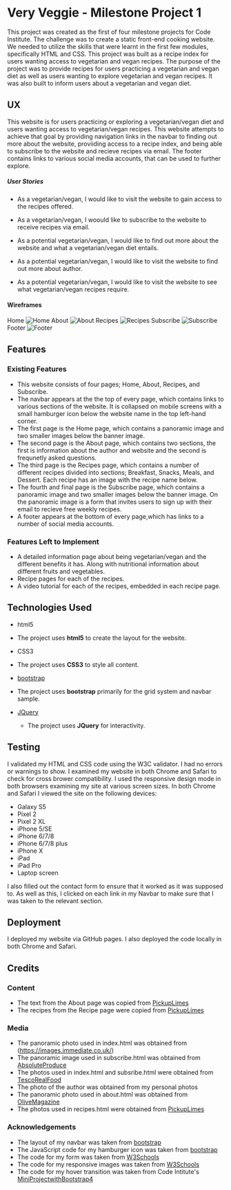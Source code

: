 # Very Veggie - Milestone Project 1 

This project was created as the first of four milestone projects for Code Institute. 
The challenge was to create a static front-end cooking website. We needed to utilize the skills that were learnt in the first few modules, 
specifically HTML and CSS. This project was built as a recipe index for users wanting access to vegetarian and vegan recipes. The purpose
of the project was to provide recipes for users practicing a vegetarian and vegan diet as well as users wanting to explore vegetarian and 
vegan recipes. It was also built to inform users about a vegetarian and vegan diet. 
 
## UX
 
This website is for users practicing or exploring a vegetarian/vegan diet and users wanting access to vegetarian/vegan recipes. This website 
attempts to achieve that goal by providing navigation links in the navbar to finding out more about the website, proviiding access to a recipe 
index, and being able to subscribe to the website and recieve recipes via email. The footer contains links to various social media accounts, that
can be used to further explore. 

##### User Stories

- As a vegetarian/vegan, I would like to visit the website to gain access to the recipes offered. 

- As a vegetarian/vegan, I woould like to subscribe to the website to receive recipes via email. 

- As a potential vegetarian/vegan, I would like to find out more about the website and what a vegetarian/vegan diet entails. 

- As a potential vegetarian/vegan, I would like to visit the website to find out more about author. 

- As a potential vegetarian/vegan, I would like to visit the website to see what vegetarian/vegan recipes require. 

#### Wireframes

Home ![Home](/wireframes/homepage.jpg/)
About ![About](/wireframes/about.jpg/)
Recipes ![Recipes](/wireframes/Recipes.jpg/)
Subscribe ![Subscribe](/wireframes/subscribe.jpg/)
Footer ![Footer](/wireframes/footer.jpg/)

## Features
 
### Existing Features

- This website consists of four pages; Home, About, Recipes, and Subscribe.  
- The navbar appears at the the top of every page, which contains links to various sections of the website. It is collapsed on mobile screens
  with a small hamburger icon below the website name in the top left-hand corner. 
- The first page is the Home page, which contains a panoramic image and two smaller images below the banner image.
- The second page is the About page, which contains two sections, the first is information about the author and website and the second is 
  frequnetly asked questions. 
- The third page is the Recipes page, which contains a number of different recipes divided into sections; Breakfast, Snacks, Meals, and Dessert.
  Each recipe has an image with the recipe name below.  
- The fourth and final page is the Subscribe page, which contains a panoramic image and two smaller images below the banner image. On the panoramic image
  is a form that invites users to sign up with their email to recieve free weekly recipes. 
- A footer appears at the bottom of every page,which has links to a number of social media accounts.

### Features Left to Implement

- A detailed information page about being vegetarian/vegan and the different benefits it has. Along with nutritional information about different 
  fruits and vegetables.
- Recipe pages for each of the recipes. 
- A video tutorial for each of the recipes, embedded in each recipe page. 

## Technologies Used

- html5
 - The project uses **html5** to create the layout for the website. 

- CSS3
 - The project uses **CSS3** to style all content. 

- [bootstrap](https://getbootstrap.com/)
 - The project uses **bootstrap** primarily for the grid system and navbar sample. 

- [JQuery](https://jquery.com)
    - The project uses **JQuery** for interactivity.

## Testing

I validated my HTML and CSS code using the W3C validator. I had no errors or warnings to show. I examined my website in both
Chrome and Safari to check for cross brower compatibility. I used the responsive design mode in both browsers examining my site at 
various screen sizes. In both Chrome and Safari I viewed the site on the following devices:

- Galaxy S5
- Pixel 2
- Pixel 2 XL
- iPhone 5/SE
- iPhone 6/7/8
- iPhone 6/7/8 plus
- iPhone X
- iPad
- iPad Pro
- Laptop screen

I also filled out the contact form to ensure that it worked as it was supposed to. 
As well as this, I clicked on each link in my Navbar to make sure that I was taken to the relevant section. 

## Deployment

I deployed my website via GitHub pages. I also deployed the code locally in both Chrome and Safari.

## Credits

### Content
- The text from the About page was copied from [PickupLimes](https://www.pickuplimes.com/)
- The recipes from the Recipe page were copied from [PickupLimes](https://www.pickuplimes.com/)

### Media
- The panoramic photo used in index.html was obtained from (https://images.immediate.co.uk/)
- The panoramic image used in subscribe.html was obtained from [AbsoluteProduce](https://www.absoluteproduce.com/what-we-do)
- The photos used in index.html and subsribe.html were obtained from [TescoRealFood](https://realfood.tesco.com/gallery/10-healthy-vegetarian-recipes.html)
- The photo of the author was obtained from my personal photos
- The panoramic photo used in about.html was obtained from [OliveMagazine](https://www.olivemagazine.com/recipes/vegan/healthy-vegan-recipes-under-350-calories/)
- The photos used in recipes.html were obtained from [PickupLimes](https://www.pickuplimes.com/)

### Acknowledgements
- The layout of my navbar was taken from [bootstrap](https://getbootstrap.com/)
- The JavaScript code for my hamburger icon was taken from [bootstrap](https://getbootstrap.com/)
- The code for my form was taken from [W3Schools](https://www.w3schools.com/howto/howto_css_signup_form.asp)
- The code for my responsive images was taken from [W3Schools](https://www.w3schools.com/howto/howto_css_image_responsive.asp)
- The code for my hover transition was taken from Code Intitute's [MiniProjectwithBootstrap4](https://github.com/Code-Institute-Solutions/resume-miniproject-bootstrap4/tree/master/)




